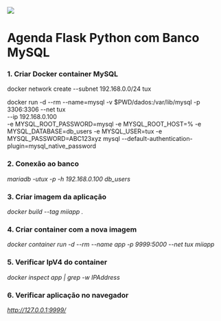 ![](https://briancaffey.github.io/static/flask-docker.png)


# Agenda Flask Python com Banco MySQL


### 1. Criar Docker container MySQL

docker network create --subnet 192.168.0.0/24 tux

docker run -d --rm --name=mysql
-v $PWD/dados:/var/lib/mysql
-p 3306:3306
--net tux \
--ip 192.168.0.100 \
-e MYSQL_ROOT_PASSWORD=mysql
-e MYSQL_ROOT_HOST=%
-e MYSQL_DATABASE=db_users
-e MYSQL_USER=tux
-e MYSQL_PASSWORD=ABC123xyz
mysql
--default-authentication-plugin=mysql_native_password


### 2. Conexão ao banco

*mariadb -utux -p -h 192.168.0.100 db_users*


### 3. Criar imagem da aplicação

*docker build --tag miiapp .*


### 4. Criar container com a nova imagem

*docker container run -d --rm --name app -p 9999:5000 --net tux miiapp*


### 5. Verificar IpV4 do container

*docker inspect app | grep -w IPAddress*


### 6. Verificar aplicação no navegador

*http://127.0.0.1:9999/*
